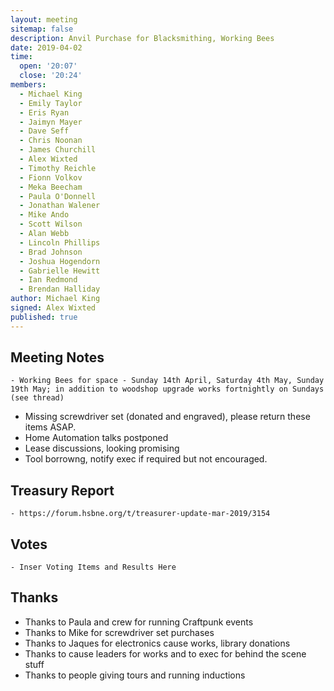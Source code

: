 ```yaml
---
layout: meeting
sitemap: false
description: Anvil Purchase for Blacksmithing, Working Bees
date: 2019-04-02
time:
  open: '20:07'
  close: '20:24'
members:
  - Michael King
  - Emily Taylor
  - Eris Ryan
  - Jaimyn Mayer
  - Dave Seff
  - Chris Noonan
  - James Churchill
  - Alex Wixted
  - Timothy Reichle
  - Fionn Volkov
  - Meka Beecham
  - Paula O'Donnell
  - Jonathan Walener
  - Mike Ando
  - Scott Wilson
  - Alan Webb
  - Lincoln Phillips
  - Brad Johnson
  - Joshua Hogendorn
  - Gabrielle Hewitt
  - Ian Redmond
  - Brendan Halliday
author: Michael King
signed: Alex Wixted
published: true
---
```


## Meeting Notes
	- Working Bees for space - Sunday 14th April, Saturday 4th May, Sunday 19th May; in addition to woodshop upgrade works fortnightly on Sundays (see thread)
  - Missing screwdriver set (donated and engraved), please return these items ASAP.
  - Home Automation talks postponed
  - Lease discussions, looking promising
  - Tool borrowng, notify exec if required but not encouraged.

## Treasury Report
 	- https://forum.hsbne.org/t/treasurer-update-mar-2019/3154

## Votes
	- Inser Voting Items and Results Here

## Thanks
  - Thanks to Paula and crew for running Craftpunk events
  - Thanks to Mike for screwdriver set purchases
  - Thanks to Jaques for electronics cause works, library donations
  - Thanks to cause leaders for works and to exec for behind the scene stuff
  - Thanks to people giving tours and running inductions